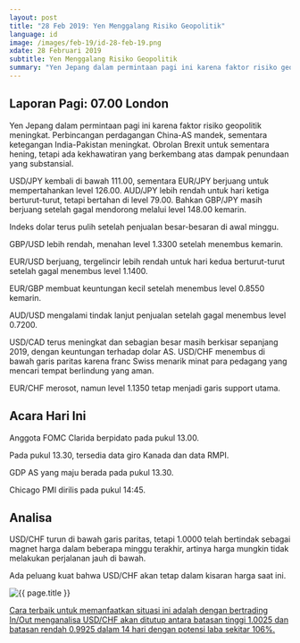 ```yaml
---
layout: post
title: "28 Feb 2019: Yen Menggalang Risiko Geopolitik"
language: id
image: /images/feb-19/id-28-feb-19.png
xdate: 28 Februari 2019
subtitle: Yen Menggalang Risiko Geopolitik
summary: "Yen Jepang dalam permintaan pagi ini karena faktor risiko geopolitik meningkat. Perbincangan perdagangan China-AS mandek, sementara ketegangan India-Pakistan meningkat. Obrolan Brexit untuk sementara hening, tetapi ada kekhawatiran yang berkembang atas dampak penundaan yang substansial"
---
```

## Laporan Pagi: 07.00 London

Yen Jepang dalam permintaan pagi ini karena faktor risiko geopolitik meningkat. Perbincangan perdagangan China-AS mandek, sementara ketegangan India-Pakistan meningkat. Obrolan Brexit untuk sementara hening, tetapi ada kekhawatiran yang berkembang atas dampak penundaan yang substansial.

USD/JPY kembali di bawah 111.00, sementara EUR/JPY berjuang untuk mempertahankan level 126.00. AUD/JPY lebih rendah untuk hari ketiga berturut-turut, tetapi bertahan di level 79.00. Bahkan GBP/JPY masih berjuang setelah gagal mendorong melalui level 148.00 kemarin.

Indeks dolar terus pulih setelah penjualan besar-besaran di awal minggu.

GBP/USD lebih rendah, menahan level 1.3300 setelah menembus kemarin.

EUR/USD berjuang, tergelincir lebih rendah untuk hari kedua berturut-turut setelah gagal menembus level 1.1400.

EUR/GBP membuat keuntungan kecil setelah menembus level 0.8550 kemarin.

AUD/USD mengalami tindak lanjut penjualan setelah gagal menembus level 0.7200.

USD/CAD terus meningkat dan sebagian besar masih berkisar sepanjang 2019, dengan keuntungan terhadap dolar AS. USD/CHF menembus di bawah garis paritas karena franc Swiss menarik minat para pedagang yang mencari tempat berlindung yang aman.

EUR/CHF merosot, namun level 1.1350 tetap menjadi garis support utama.

## Acara Hari Ini

Anggota FOMC Clarida berpidato pada pukul 13.00.

Pada pukul 13.30, tersedia data giro Kanada dan data RMPI.

GDP AS yang maju berada pada pukul 13.30.

Chicago PMI dirilis pada pukul 14:45.

## Analisa

USD/CHF turun di bawah garis paritas, tetapi 1.0000 telah bertindak sebagai magnet harga dalam beberapa minggu terakhir, artinya harga mungkin tidak melakukan perjalanan jauh di bawah.

Ada peluang kuat bahwa USD/CHF akan tetap dalam kisaran harga saat ini.

<img src="{{ site.url }}/images/feb-19/id-28-feb-19.png" alt="{{ page.title }}" title="{{ page.title }}">

<a href="%LINK%%?currency=USD&market=forex&underlying=frxUSDCHF&formname=endsinout&duration_units=d&duration_amount=14&expiry_type=duration&amount=10&amount_type=stake&barrier_high=1.0025&barrier_low=0.9925" target="_blank" rel="noopener noreferrer nofollow">Cara terbaik untuk memanfaatkan situasi ini adalah dengan bertrading In/Out menganalisa USD/CHF akan ditutup antara batasan tinggi 1.0025 dan batasan rendah 0.9925 dalam 14 hari dengan potensi laba sekitar 106%.</a>

